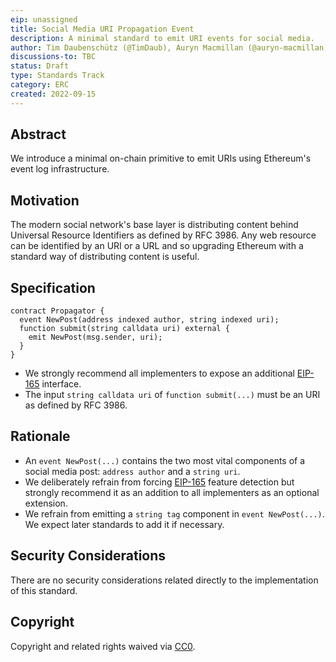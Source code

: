 ```yaml
---
eip: unassigned
title: Social Media URI Propagation Event
description: A minimal standard to emit URI events for social media.
author: Tim Daubenschütz (@TimDaub), Auryn Macmillan (@auryn-macmillan)
discussions-to: TBC
status: Draft
type: Standards Track
category: ERC
created: 2022-09-15
---
```


## Abstract

We introduce a minimal on-chain primitive to emit URIs using Ethereum's event log infrastructure.

## Motivation

The modern social network's base layer is distributing content behind Universal Resource Identifiers as defined by RFC 3986. Any web resource can be identified by an URI or a URL and so upgrading Ethereum with a standard way of distributing content is useful.

## Specification

```solidity
contract Propagator {
  event NewPost(address indexed author, string indexed uri);
  function submit(string calldata uri) external {
    emit NewPost(msg.sender, uri);
  }
}
```

- We strongly recommend all implementers to expose an additional [EIP-165](./eip-165.md) interface.
- The input `string calldata uri` of `function submit(...)` must be an URI as defined by RFC 3986.

## Rationale

- An `event NewPost(...)` contains the two most vital components of a social media post: `address author` and a `string uri`.
- We deliberately refrain from forcing [EIP-165](./eip-165.md) feature detection but strongly recommend it as an addition to all implementers as an optional extension.
- We refrain from emitting a `string tag` component in `event NewPost(...)`. We expect later standards to add it if necessary.

## Security Considerations

There are no security considerations related directly to the implementation of this standard.

## Copyright

Copyright and related rights waived via [CC0](../LICENSE.md).
